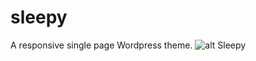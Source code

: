 # sleepy
A responsive single page Wordpress theme.
![alt Sleepy](https://drive.google.com/open?id=0B4Ai2actge7mcTE3ZVMxRU5UaVE)

